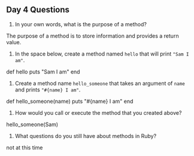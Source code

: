 ## Day 4 Questions

1. In your own words, what is the purpose of a method?

The purpose of a method is to store information and provides a return value.

1. In the space below, create a method named `hello` that will print `"Sam I am"`.

def hello
 puts "Sam I am"
end

1. Create a method name `hello_someone` that takes an argument of `name` and prints `"#{name} I am"`.

def hello_someone(name)
  puts "#{name} I am"
end

1. How would you call or execute the method that you created above?

hello_someone(Sam)

1. What questions do you still have about methods in Ruby?

not at this time 
